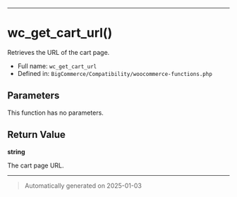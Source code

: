 ***

# wc_get_cart_url()

Retrieves the URL of the cart page.




* Full name: `wc_get_cart_url`
* Defined in: `BigCommerce/Compatibility/woocommerce-functions.php`

## Parameters

This function has no parameters.

## Return Value

**string**

The cart page URL.

***
> Automatically generated on 2025-01-03
